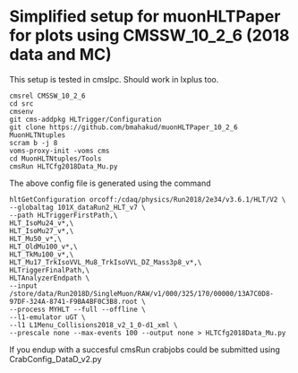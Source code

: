 # Simplified setup for muonHLTPaper for plots using CMSSW_10_2_6 (2018 data and MC)

This setup is tested in cmslpc. Should work in lxplus too. 

```
cmsrel CMSSW_10_2_6
cd src
cmsenv
git cms-addpkg HLTrigger/Configuration
git clone https://github.com/bmahakud/muonHLTPaper_10_2_6 MuonHLTNtuples
scram b -j 8
voms-proxy-init -voms cms
cd MuonHLTNtuples/Tools
cmsRun HLTCfg2018Data_Mu.py
```
The above config file is generated using the command 

```
hltGetConfiguration orcoff:/cdaq/physics/Run2018/2e34/v3.6.1/HLT/V2 \
--globaltag 101X_dataRun2_HLT_v7 \
--path HLTriggerFirstPath,\
HLT_IsoMu24_v*,\
HLT_IsoMu27_v*,\
HLT_Mu50_v*,\
HLT_OldMu100_v*,\
HLT_TkMu100_v*,\
HLT_Mu17_TrkIsoVVL_Mu8_TrkIsoVVL_DZ_Mass3p8_v*,\
HLTriggerFinalPath,\
HLTAnalyzerEndpath \
--input /store/data/Run2018D/SingleMuon/RAW/v1/000/325/170/00000/13A7C0D8-97DF-324A-8741-F9BA4BF0C3B8.root \
--process MYHLT --full --offline \
--l1-emulator uGT \
--l1 L1Menu_Collisions2018_v2_1_0-d1_xml \
--prescale none --max-events 100 --output none > HLTCfg2018Data_Mu.py
```



If you endup with a  succesful cmsRun crabjobs could be submitted using CrabConfig_DataD_v2.py 












